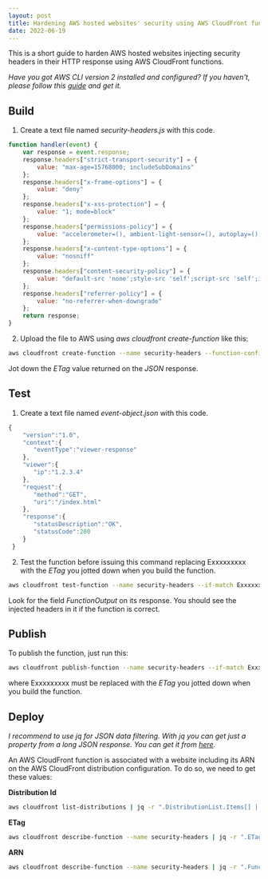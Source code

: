 ```yaml
---
layout: post
title: Hardening AWS hosted websites' security using AWS CloudFront functions 
date: 2022-06-19
---
```


This is a short guide to harden AWS hosted websites injecting security headers in their HTTP response using AWS CloudFront functions.

*Have you got AWS CLI version 2 installed and configured? If you haven't, please follow this <a href="https://docs.aws.amazon.com/cli/latest/userguide/getting-started-install.html" title="Installing or updating the latest version of the AWS CLI" target="_blank">guide</a> and get it.*

## Build

1. Create a text file named *security-headers.js* with this code.
```javascript
function handler(event) {
    var response = event.response;
    response.headers["strict-transport-security"] = {
        value: "max-age=15768000; includeSubDomains"
    };
    response.headers["x-frame-options"] = {
        value: "deny"
    };
    response.headers["x-xss-protection"] = {
        value: "1; mode=block"
    };
    response.headers["permissions-policy"] = {
        value: "accelerometer=(), ambient-light-sensor=(), autoplay=(), battery=(), camera=(), cross-origin-isolated=(), display-capture=(), document-domain=(), encrypted-media=(), execution-while-not-rendered=(), execution-while-out-of-viewport=(), fullscreen=(), geolocation=(), gyroscope=(), keyboard-map=(), magnetometer=(), microphone=(), midi=(), navigation-override=(), payment=(), picture-in-picture=(), publickey-credentials-get=(), screen-wake-lock=(), sync-xhr=(), usb=(), web-share=(), xr-spatial-tracking=()"
    };
    response.headers["x-content-type-options"] = {
        value: "nosniff"
    };
    response.headers["content-security-policy"] = {
        value: "default-src 'none';style-src 'self';script-src 'self';img-src 'self';"
    };
    response.headers["referrer-policy"] = {
        value: "no-referrer-when-downgrade"
    };
    return response;
}
```

2. Upload the file to AWS using *aws cloudfront create-function* like this:
```bash
aws cloudfront create-function --name security-headers --function-config Comment="Security headers",Runtime="cloudfront-js-1.0" --function-code fileb://security-headers.js
```
Jot down the *ETag* value returned on the *JSON* response.

## Test

1. Create a text file named *event-object.json* with this code.
```javascript
{
    "version":"1.0",
    "context":{
       "eventType":"viewer-response"
    },
    "viewer":{
       "ip":"1.2.3.4"
    },
    "request":{
       "method":"GET",
       "uri":"/index.html"
    },
    "response":{
       "statusDescription":"OK",
       "statusCode":200
    }
 }
```

2. Test the function before issuing this command replacing Exxxxxxxxx with the *ETag* you jotted down when you build the function.
```bash
aws cloudfront test-function --name security-headers --if-match Exxxxxxxxx --event-object fileb://event-object.json --stage DEVELOPMENT
```
Look for the field *FunctionOutput* on its response. You should see the injected headers in it if the function is correct.

## Publish

To publish the function, just run this:
```bash
aws cloudfront publish-function --name security-headers --if-match Exxxxxxxxx
```
where Exxxxxxxxx must be replaced with the *ETag* you jotted down when you build the function.

## Deploy

*I recommend to use jq for JSON data filtering. With jq you can get just a property from a long JSON response. You can get it from <a href="https://stedolan.github.io/jq/download/" title="https://stedolan.github.io/jq/download/" target="_blank">here</a>.*

An AWS CloudFront function is associated with a website including its ARN on the AWS CloudFront distribution configuration. To do so, we need to get these values:

**Distribution Id**
```bash
aws cloudfront list-distributions | jq -r ".DistributionList.Items[] | {Id,AliasICPRecordals}"
```

**ETag**
```bash
aws cloudfront describe-function --name security-headers | jq -r ".ETag"
```

**ARN**
```bash
aws cloudfront describe-function --name security-headers | jq -r ".FunctionSummary.FunctionMetadata.FunctionARN"
```
